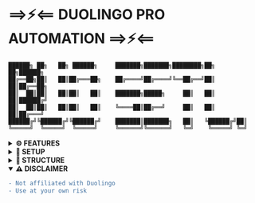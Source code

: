 # ⟹⚡⟸ DUOLINGO PRO AUTOMATION ⟹⚡⟸

```
██████╗ ██╗   ██╗ ██████╗     ███████╗███████╗████████╗██╗   ██╗██████╗ 
██╔══██╗██║   ██║██╔═══██╗    ██╔════╝██╔════╝╚══██╔══╝██║   ██║██╔══██╗
██║  ██║██║   ██║██║   ██║    ███████╗█████╗     ██║   ██║   ██║██████╔╝
██║  ██║██║   ██║██║   ██║    ╚════██║██╔══╝     ██║   ██║   ██║██╔═══╝ 
██████╔╝╚██████╔╝╚██████╔╝    ███████║███████╗   ██║   ╚██████╔╝██║     
╚═════╝  ╚═════╝  ╚═════╝     ╚══════╝╚══════╝   ╚═╝    ╚═════╝ ╚═╝     
```

<details>
<summary><b>⚙️ FEATURES</b></summary>

- Automated XP gain requests every 4 hours
- Automated streak maintenance 
- Manual execution option

</details>

<details>
<summary><b>🔧 SETUP</b></summary>

1. Fork this repository
2. Add repository secret:
   ```
   Name: DUOLINGO_TOKEN
   Value: your_duolingo_pro_api_token
   ```
3. Activate workflows in Actions tab

</details>

<details>
<summary><b>📂 STRUCTURE</b></summary>

```
.
├── .github
│   └── workflows
│       ├── xp-automation.yml  # XP gain automation
│       └── streak-automation.yml  # Streak maintenance
└── README.md
```

</details>

<details open>
<summary><b>⚠️ DISCLAIMER</b></summary>

```diff
- Not affiliated with Duolingo
- Use at your own risk
```

</details>

<!-- 
ASCII art generated with:
http://patorjk.com/software/taag/#p=display&f=ANSI%20Shadow
-->
